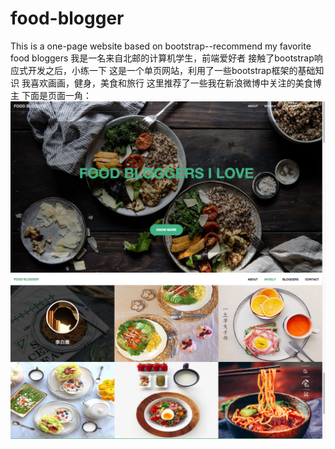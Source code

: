 # food-blogger
This is a one-page website based on bootstrap--recommend my favorite food bloggers
我是一名来自北邮的计算机学生，前端爱好者
接触了bootstrap响应式开发之后，小练一下
这是一个单页网站，利用了一些bootstrap框架的基础知识
我喜欢画画，健身，美食和旅行
这里推荐了一些我在新浪微博中关注的美食博主
下面是页面一角：
![image](https://github.com/qijunxin/food-blogger/blob/gh-pages/img/snapshot1.png)
![image](https://github.com/qijunxin/food-blogger/blob/gh-pages/img/snapshot3.png)
